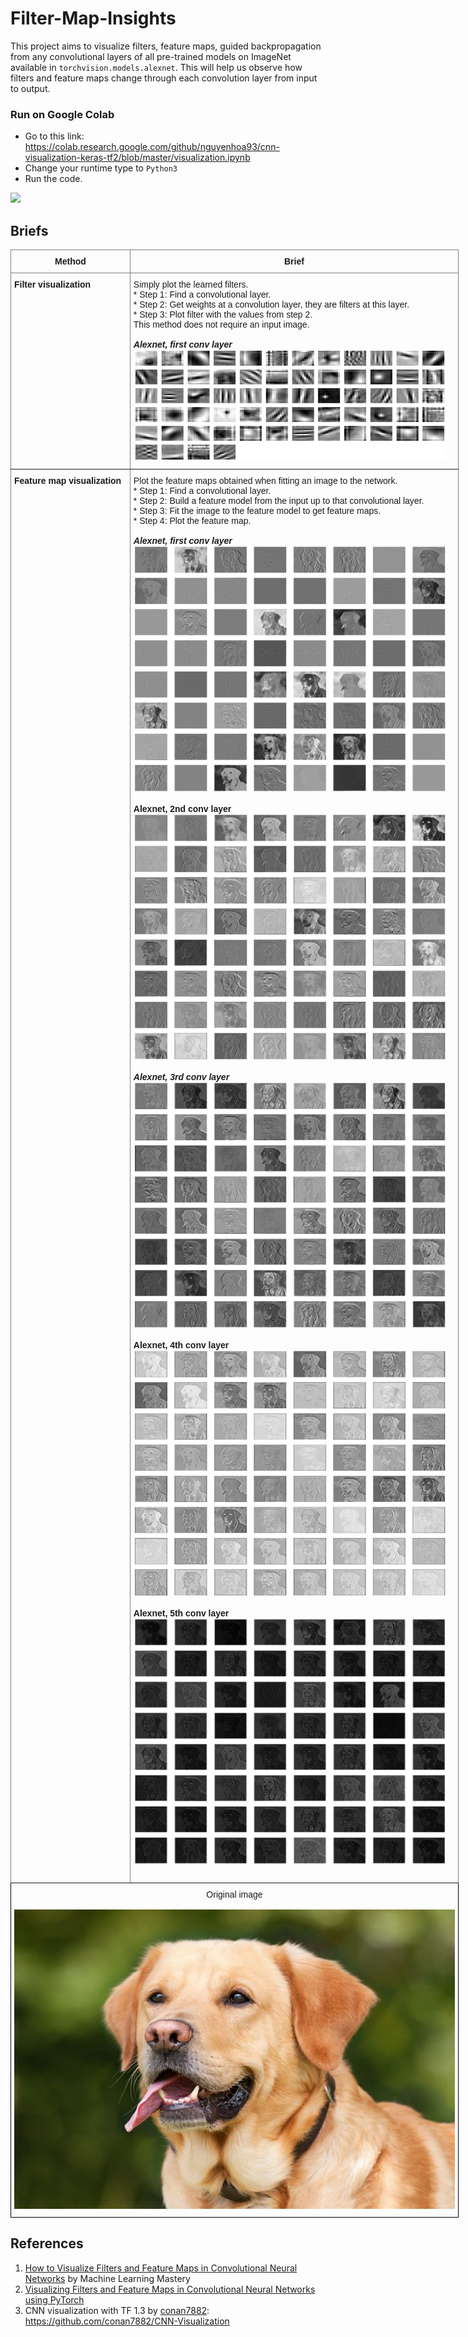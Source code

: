 # Filter-Map-Insights

This project aims to visualize filters, feature maps, guided backpropagation from any convolutional layers of all pre-trained models on ImageNet available in `torchvision.models.alexnet`. This will help us observe how filters and feature maps change through each convolution layer from input to output.


### Run on Google Colab
* Go to this link: https://colab.research.google.com/github/nguyenhoa93/cnn-visualization-keras-tf2/blob/master/visualization.ipynb
* Change your runtime type to `Python3`
* Run the code.

![](images/demo-1.gif)

## Briefs

<table style="border-collapse:collapse;border-spacing:0;table-layout: fixed; width: 717px" class="tg"><colgroup><col style="width: 191px"><col style="width: 526px"></colgroup><thead><tr><th style="border-color:inherit;border-style:solid;border-width:1px;font-family:Arial, sans-serif;font-size:14px;font-weight:normal;overflow:hidden;padding:10px 5px;text-align:center;vertical-align:top;word-break:normal"><span style="font-weight:bold">Method</span></th><th style="border-color:inherit;border-style:solid;border-width:1px;font-family:Arial, sans-serif;font-size:14px;font-weight:normal;overflow:hidden;padding:10px 5px;text-align:center;vertical-align:top;word-break:normal"><span style="font-weight:bold">Brief</span></th></tr></thead><tbody><tr><td style="border-color:inherit;border-style:solid;border-width:1px;font-family:Arial, sans-serif;font-size:14px;font-weight:bold;overflow:hidden;padding:10px 5px;text-align:left;vertical-align:top;word-break:normal">Filter visualization</td><td style="border-color:inherit;border-style:solid;border-width:1px;font-family:Arial, sans-serif;font-size:14px;overflow:hidden;padding:10px 5px;text-align:left;vertical-align:top;word-break:normal">Simply plot the learned filters.<br>* Step 1: Find a convolutional layer.<br>* Step 2: Get weights at a convolution layer, they are filters at this layer.<br>* Step 3: Plot filter with the values from step 2.<br>This method does not require an input image.<br><br><span style="font-weight:bold;font-style:italic">Alexnet, first conv layer</span><br><img src="https://github.com/mahtaz/filter-map-visualization/blob/main/images/conv0-filters.png" alt="Image" width="500" height="178"></td></tr>
<tr><td style="border-color:inherit;border-style:solid;border-width:1px;font-family:Arial, sans-serif;font-size:14px;font-weight:bold;overflow:hidden;padding:10px 5px;text-align:left;vertical-align:top;word-break:normal">Feature map visualization</td><td style="border-color:inherit;border-style:solid;border-width:1px;font-family:Arial, sans-serif;font-size:14px;overflow:hidden;padding:10px 5px;text-align:left;vertical-align:top;word-break:normal">Plot the feature maps obtained when fitting an image to the network.<br>* Step 1: Find a convolutional layer.<br>* Step 2: Build a feature model from the input up to that convolutional layer.<br>* Step 3: Fit the image to the feature model to get feature maps.<br>* Step 4: Plot the feature map.<br><br><span style="font-weight:bold;font-style:italic">Alexnet, first conv layer</span><br><img src="https://github.com/mahtaz/Filter-Map-visualization/blob/main/images/layer0-feature-maps.png" alt="Image" width="500" height="394"><br><br><span style="font-weight:bold">Alexnet, 2nd conv layer</span><br><img src="https://github.com/mahtaz/Filter-Map-visualization/blob/main/images/layer1-feature-maps.png" alt="Image" width="500" height="394">
<br><br><span style="font-weight:bold;font-style:italic">Alexnet, 3rd conv layer</span><br><img src="https://github.com/mahtaz/Filter-Map-visualization/blob/main/images/layer2-feature-maps.png" alt="Image" width="500" height="394"><br><br><span style="font-weight:bold">Alexnet, 4th conv layer</span>
<br><img src="https://github.com/mahtaz/Filter-Map-visualization/blob/main/images/layer3-feature-maps.png" alt="Image" width="500" height="394"><br><br><span style="font-weight:bold">Alexnet, 5th conv layer</span>
<br><img src="https://github.com/mahtaz/Filter-Map-visualization/blob/main/images/layer4-feature-maps.png" alt="Image" width="500" height="394"><br><br>
</td></tr>
<tr><td style="border-color:black;border-style:solid;border-width:1px;font-family:Arial, sans-serif;font-size:14px;overflow:hidden;padding:10px 5px;text-align:center;vertical-align:top;word-break:normal" colspan="2">Original image<br><br><img src="https://github.com/mahtaz/Filter-Map-visualization/blob/main/images/dog.jpg" alt="Image" width="720" height="479"></td></tr></tbody></table>

## References
1. [How to Visualize Filters and Feature Maps in Convolutional Neural Networks](https://machinelearningmastery.com/how-to-visualize-filters-and-feature-maps-in-convolutional-neural-networks/) by Machine Learning Mastery
2. [Visualizing Filters and Feature Maps in Convolutional Neural Networks using PyTorch](https://debuggercafe.com/visualizing-filters-and-feature-maps-in-convolutional-neural-networks-using-pytorch/) 
3. CNN visualization with TF 1.3 by [conan7882](https://github.com/conan7882): https://github.com/conan7882/CNN-Visualization

